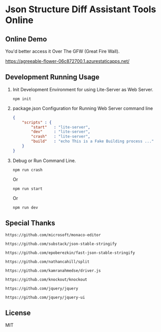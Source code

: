 # Json Structure Diff Assistant Tools Online

## Online Demo

You'd better access it Over The GFW (Great Fire Wall).

https://agreeable-flower-06c872700.1.azurestaticapps.net/

## Development Running Usage

1. Init Development Environment for using Lite-Server as Web Server.
    ```
    npm init
    ```

2. package.json Configuration for Running Web Server command line
    ```json
    {
        "scripts" : {
            "start"   : "lite-server",
            "dev"     : "lite-server",
            "crash"   : "lite-server",
            "build"   : "echo This is a Fake Building process ..."
        }
    }
    ```

3. Debug or Run Command Line.

    ```
    npm run crash
    ```
    Or
    ```
    npm run start
    ```
    Or
    ```
    npm run dev
    ```

## Special Thanks

    https://github.com/microsoft/monaco-editor

    https://github.com/substack/json-stable-stringify

    https://github.com/epoberezkin/fast-json-stable-stringify

    https://github.com/nathancahill/split

    https://github.com/kamranahmedse/driver.js

    https://github.com/knockout/knockout

    https://github.com/jquery/jquery

    https://github.com/jquery/jquery-ui

## License

MIT

